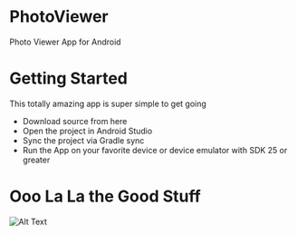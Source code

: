 # PhotoViewer
Photo Viewer App for Android

# Getting Started
This totally amazing app is super simple to get going

- Download source from here
- Open the project in Android Studio
- Sync the project via Gradle sync
- Run the App on your favorite device or device emulator with SDK 25 or greater

# Ooo La La the Good Stuff

![Alt Text](https://media.giphy.com/media/37tughYDlu6e7OtIIh/giphy.gif)